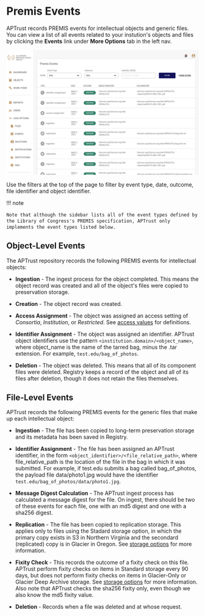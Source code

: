 # Premis Events

APTrust records PREMIS events for intellectual objects and generic files. You can view a list of all events related to your instution's objects and files by clicking the __Events__ link under  __More Options__ tab in the left nav.

![List of PREMIS events](../img/registry/PremisEventsList.png)

Use the filters at the top of the page to filter by event type, date, outcome, file identifier and object identifier.

!!! note

    Note that although the sidebar lists all of the event types defined by the Library of Congress's PREMIS specification, APTrust only implements the event types listed below.

## Object-Level Events

The APTrust repository records the following PREMIS events for intellectual objects:

* __Ingestion__ - The ingest process for the object completed. This means the object record was created and all of the object's files were copied to preservation storage.

* __Creation__ - The object record was created.

* __Access Assignment__ - The object was assigned an access setting of _Consortia_, _Institution_, or _Restricted_. See [access values](/bagging/#allowed-access-values) for definitions.

* __Identifier Assignment__ - The object was assigned an identifier. APTrust object identifiers use the pattern `<institution.domain>/<object_name>`, where object_name is the name of the tarred bag, minus the .tar extension. For example, `test.edu/bag_of_photos`.

* __Deletion__ - The object was deleted. This means that all of its component files were deleted. Registry keeps a record of the object and all of its files after deletion, though it does not retain the files themselves.

## File-Level Events

APTrust records the following PREMIS events for the generic files that make up each intellectual object:

* __Ingestion__ - The file has been copied to long-term preservation storage and its metadata has been saved in Registry.

* __Identifier Assignment__ - The file has been assigned an APTrust identifier, in the form `<object_identifier>/<file_relative_path>`, where file_relative_path is the location of the file in the bag in which it was submitted. For example, if test.edu submits a bag called bag_of_photos, the payload file data/photo1.jpg would have the identifier `test.edu/bag_of_photos/data/photo1.jpg`.

* __Message Digest Calculation__ - The APTrust ingest process has calculated a message digest for the file. On ingest, there should be two of these events for each file, one with an md5 digest and one with a sha256 digest.

* __Replication__ - The file has been copied to replication storage. This applies only to files using the Stadard storage option, in which the primary copy exists in S3 in Northern Virginia and the secondard (replicated) copy is in Glacier in Oregon. See [storage options](../../bagging/#allowed-storage-option-values) for more information.

* __Fixity Check__ - This records the outcome of a fixity check on this file. APTrust perform fixity checks on items in Standard storage every 90 days, but does not perform fixity checks on items in Glacier-Only or Glacier Deep Archive storage. See [storage options](../../bagging/#allowed-storage-option-values) for more information. Also note that APTrust checks the sha256 fixity only, even though we also know the md5 fixity value.

* __Deletion__ - Records when a file was deleted and at whose request.
